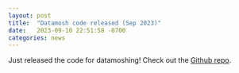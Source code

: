 ```yaml
---
layout: post
title:  "Datamosh code released (Sep 2023)"
date:   2023-09-10 22:51:58 -0700
categories: news
---
```

Just released the code for datamoshing! Check out the [Github repo][datamosh-repo].

[datamosh-repo]: https://github.com/CCareaga/datamosh
